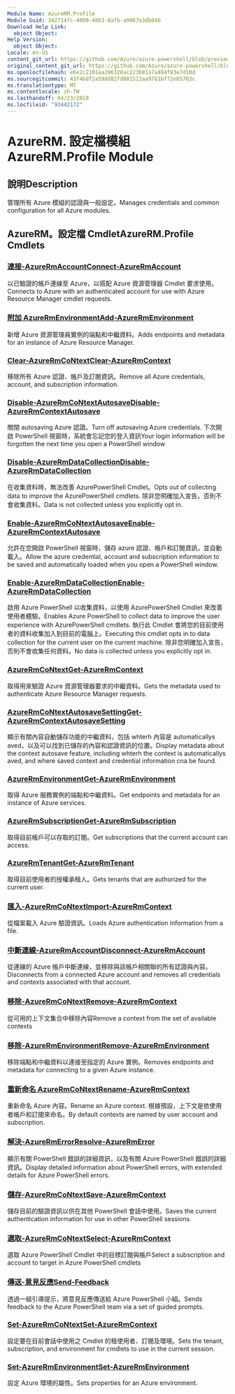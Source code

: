 ```yaml
---
Module Name: AzureRM.Profile
Module Guid: 342714fc-4009-4863-8afb-a9067e3db04b
Download Help Link:
  object Object: 
Help Version:
  object Object: 
Locale: en-US
content_git_url: https://github.com/Azure/azure-powershell/blob/preview/src/ResourceManager/Profile/Commands.Profile/help/AzureRM.Profile.md
original_content_git_url: https://github.com/Azure/azure-powershell/blob/preview/src/ResourceManager/Profile/Commands.Profile/help/AzureRM.Profile.md
ms.openlocfilehash: e6e2c2101aa296328ac223b81a7a494f83e7d10d
ms.sourcegitcommit: 43f4bdf2a59dd82fd881512aa9761bf72eb5703c
ms.translationtype: MT
ms.contentlocale: zh-TW
ms.lasthandoff: 04/23/2019
ms.locfileid: "93442172"
---
```

# <span data-ttu-id="f0cf9-101">AzureRM. 設定檔模組</span><span class="sxs-lookup"><span data-stu-id="f0cf9-101">AzureRM.Profile Module</span></span>
## <span data-ttu-id="f0cf9-102">說明</span><span class="sxs-lookup"><span data-stu-id="f0cf9-102">Description</span></span>
<span data-ttu-id="f0cf9-103">管理所有 Azure 模組的認證與一般設定。</span><span class="sxs-lookup"><span data-stu-id="f0cf9-103">Manages credentials and common configuration for all Azure modules.</span></span>

## <span data-ttu-id="f0cf9-104">AzureRM。設定檔 Cmdlet</span><span class="sxs-lookup"><span data-stu-id="f0cf9-104">AzureRM.Profile Cmdlets</span></span>
### [<span data-ttu-id="f0cf9-105">連接-AzureRmAccount</span><span class="sxs-lookup"><span data-stu-id="f0cf9-105">Connect-AzureRmAccount</span></span>](Connect-AzureRmAccount.md)
<span data-ttu-id="f0cf9-106">以已驗證的帳戶連線至 Azure，以搭配 Azure 資源管理器 Cmdlet 要求使用。</span><span class="sxs-lookup"><span data-stu-id="f0cf9-106">Connects to Azure with an authenticated account for use with Azure Resource Manager cmdlet requests.</span></span>

### [<span data-ttu-id="f0cf9-107">附加 AzureRmEnvironment</span><span class="sxs-lookup"><span data-stu-id="f0cf9-107">Add-AzureRmEnvironment</span></span>](Add-AzureRmEnvironment.md)
<span data-ttu-id="f0cf9-108">新增 Azure 資源管理員實例的端點和中繼資料。</span><span class="sxs-lookup"><span data-stu-id="f0cf9-108">Adds endpoints and metadata for an instance of Azure Resource Manager.</span></span>

### [<span data-ttu-id="f0cf9-109">Clear-AzureRmCoNtext</span><span class="sxs-lookup"><span data-stu-id="f0cf9-109">Clear-AzureRmContext</span></span>](Clear-AzureRmContext.md)
<span data-ttu-id="f0cf9-110">移除所有 Azure 認證、帳戶及訂閱資訊。</span><span class="sxs-lookup"><span data-stu-id="f0cf9-110">Remove all Azure credentials, account, and subscription information.</span></span>

### [<span data-ttu-id="f0cf9-111">Disable-AzureRmCoNtextAutosave</span><span class="sxs-lookup"><span data-stu-id="f0cf9-111">Disable-AzureRmContextAutosave</span></span>](Disable-AzureRmContextAutosave.md)
<span data-ttu-id="f0cf9-112">關閉 autosaving Azure 認證。</span><span class="sxs-lookup"><span data-stu-id="f0cf9-112">Turn off autosaving Azure credentials.</span></span>  <span data-ttu-id="f0cf9-113">下次開啟 PowerShell 視窗時，系統會忘記您的登入資訊</span><span class="sxs-lookup"><span data-stu-id="f0cf9-113">Your login information will be forgotten the next time you open a PowerShell window</span></span>

### [<span data-ttu-id="f0cf9-114">Disable-AzureRmDataCollection</span><span class="sxs-lookup"><span data-stu-id="f0cf9-114">Disable-AzureRmDataCollection</span></span>](Disable-AzureRmDataCollection.md)
<span data-ttu-id="f0cf9-115">在收集資料時，無法改善 AzurePowerShell Cmdlet。</span><span class="sxs-lookup"><span data-stu-id="f0cf9-115">Opts out of collecting data to improve the AzurePowerShell cmdlets.</span></span> <span data-ttu-id="f0cf9-116">除非您明確加入宣告，否則不會收集資料。</span><span class="sxs-lookup"><span data-stu-id="f0cf9-116">Data is not collected unless you explicitly opt in.</span></span>

### [<span data-ttu-id="f0cf9-117">Enable-AzureRmCoNtextAutosave</span><span class="sxs-lookup"><span data-stu-id="f0cf9-117">Enable-AzureRmContextAutosave</span></span>](Enable-AzureRmContextAutosave.md)
<span data-ttu-id="f0cf9-118">允許在您開啟 PowerShell 視窗時，儲存 azure 認證、帳戶和訂閱資訊，並自動載入。</span><span class="sxs-lookup"><span data-stu-id="f0cf9-118">Allow the azure credential, account and subscription information to be saved and automatically loaded when you open a PowerShell window.</span></span> 

### [<span data-ttu-id="f0cf9-119">Enable-AzureRmDataCollection</span><span class="sxs-lookup"><span data-stu-id="f0cf9-119">Enable-AzureRmDataCollection</span></span>](Enable-AzureRmDataCollection.md)
<span data-ttu-id="f0cf9-120">啟用 Azure PowerShell 以收集資料，以使用 AzurePowerShell Cmdlet 來改善使用者體驗。</span><span class="sxs-lookup"><span data-stu-id="f0cf9-120">Enables Azure PowerShell to collect data to improve the user experience with AzurePowerShell cmdlets.</span></span>
<span data-ttu-id="f0cf9-121">執行此 Cmdlet 會將您的目前使用者的資料收集加入到目前的電腦上。</span><span class="sxs-lookup"><span data-stu-id="f0cf9-121">Executing this cmdlet opts in to data collection for the current user on the current machine.</span></span>
<span data-ttu-id="f0cf9-122">除非您明確加入宣告，否則不會收集任何資料。</span><span class="sxs-lookup"><span data-stu-id="f0cf9-122">No data is collected unless you explicitly opt in.</span></span>

### [<span data-ttu-id="f0cf9-123">AzureRmCoNtext</span><span class="sxs-lookup"><span data-stu-id="f0cf9-123">Get-AzureRmContext</span></span>](Get-AzureRmContext.md)
<span data-ttu-id="f0cf9-124">取得用來驗證 Azure 資源管理器要求的中繼資料。</span><span class="sxs-lookup"><span data-stu-id="f0cf9-124">Gets the metadata used to authenticate Azure Resource Manager requests.</span></span>

### [<span data-ttu-id="f0cf9-125">AzureRmCoNtextAutosaveSetting</span><span class="sxs-lookup"><span data-stu-id="f0cf9-125">Get-AzureRmContextAutosaveSetting</span></span>](Get-AzureRmContextAutosaveSetting.md)
<span data-ttu-id="f0cf9-126">顯示有關內容自動儲存功能的中繼資料，包括 whterh 內容是 automaticallys aved，以及可以找到已儲存的內容和認證資訊的位置。</span><span class="sxs-lookup"><span data-stu-id="f0cf9-126">Display metadata about the context autosave feature, including whterh the context is automaticallys aved, and where saved context and credential information cna be found.</span></span>

### [<span data-ttu-id="f0cf9-127">AzureRmEnvironment</span><span class="sxs-lookup"><span data-stu-id="f0cf9-127">Get-AzureRmEnvironment</span></span>](Get-AzureRmEnvironment.md)
<span data-ttu-id="f0cf9-128">取得 Azure 服務實例的端點和中繼資料。</span><span class="sxs-lookup"><span data-stu-id="f0cf9-128">Get endpoints and metadata for an instance of Azure services.</span></span>

### [<span data-ttu-id="f0cf9-129">AzureRmSubscription</span><span class="sxs-lookup"><span data-stu-id="f0cf9-129">Get-AzureRmSubscription</span></span>](Get-AzureRmSubscription.md)
<span data-ttu-id="f0cf9-130">取得目前帳戶可以存取的訂閱。</span><span class="sxs-lookup"><span data-stu-id="f0cf9-130">Get subscriptions that the current account can access.</span></span>

### [<span data-ttu-id="f0cf9-131">AzureRmTenant</span><span class="sxs-lookup"><span data-stu-id="f0cf9-131">Get-AzureRmTenant</span></span>](Get-AzureRmTenant.md)
<span data-ttu-id="f0cf9-132">取得目前使用者的授權承租人。</span><span class="sxs-lookup"><span data-stu-id="f0cf9-132">Gets tenants that are authorized for the current user.</span></span>

### [<span data-ttu-id="f0cf9-133">匯入-AzureRmCoNtext</span><span class="sxs-lookup"><span data-stu-id="f0cf9-133">Import-AzureRmContext</span></span>](Import-AzureRmContext.md)
<span data-ttu-id="f0cf9-134">從檔案載入 Azure 驗證資訊。</span><span class="sxs-lookup"><span data-stu-id="f0cf9-134">Loads Azure authentication information from a file.</span></span>

### [<span data-ttu-id="f0cf9-135">中斷連線-AzureRmAccount</span><span class="sxs-lookup"><span data-stu-id="f0cf9-135">Disconnect-AzureRmAccount</span></span>](Disconnect-AzureRmAccount.md)
<span data-ttu-id="f0cf9-136">從連線的 Azure 帳戶中斷連線，並移除與該帳戶相關聯的所有認證與內容。</span><span class="sxs-lookup"><span data-stu-id="f0cf9-136">Disconnects from a connected Azure account and removes all credentials and contexts associated with that account.</span></span>

### [<span data-ttu-id="f0cf9-137">移除-AzureRmCoNtext</span><span class="sxs-lookup"><span data-stu-id="f0cf9-137">Remove-AzureRmContext</span></span>](Remove-AzureRmContext.md)
<span data-ttu-id="f0cf9-138">從可用的上下文集合中移除內容</span><span class="sxs-lookup"><span data-stu-id="f0cf9-138">Remove a context from the set of available contexts</span></span>

### [<span data-ttu-id="f0cf9-139">移除-AzureRmEnvironment</span><span class="sxs-lookup"><span data-stu-id="f0cf9-139">Remove-AzureRmEnvironment</span></span>](Remove-AzureRmEnvironment.md)
<span data-ttu-id="f0cf9-140">移除端點和中繼資料以連接至指定的 Azure 實例。</span><span class="sxs-lookup"><span data-stu-id="f0cf9-140">Removes endpoints and metadata for connecting to a given Azure instance.</span></span>

### [<span data-ttu-id="f0cf9-141">重新命名 AzureRmCoNtext</span><span class="sxs-lookup"><span data-stu-id="f0cf9-141">Rename-AzureRmContext</span></span>](Rename-AzureRmContext.md)
<span data-ttu-id="f0cf9-142">重新命名 Azure 內容。</span><span class="sxs-lookup"><span data-stu-id="f0cf9-142">Rename an Azure context.</span></span>  <span data-ttu-id="f0cf9-143">根據預設，上下文是依使用者帳戶和訂閱來命名。</span><span class="sxs-lookup"><span data-stu-id="f0cf9-143">By default contexts are named by user account and subscription.</span></span>

### [<span data-ttu-id="f0cf9-144">解決-AzureRmError</span><span class="sxs-lookup"><span data-stu-id="f0cf9-144">Resolve-AzureRmError</span></span>](Resolve-AzureRmError.md)
<span data-ttu-id="f0cf9-145">顯示有關 PowerShell 錯誤的詳細資訊，以及有關 Azure PowerShell 錯誤的詳細資訊。</span><span class="sxs-lookup"><span data-stu-id="f0cf9-145">Display detailed information about PowerShell errors, with extended details for Azure PowerShell errors.</span></span>

### [<span data-ttu-id="f0cf9-146">儲存-AzureRmCoNtext</span><span class="sxs-lookup"><span data-stu-id="f0cf9-146">Save-AzureRmContext</span></span>](Save-AzureRmContext.md)
<span data-ttu-id="f0cf9-147">儲存目前的驗證資訊以供在其他 PowerShell 會話中使用。</span><span class="sxs-lookup"><span data-stu-id="f0cf9-147">Saves the current authentication information for use in other PowerShell sessions.</span></span>

### [<span data-ttu-id="f0cf9-148">選取-AzureRmCoNtext</span><span class="sxs-lookup"><span data-stu-id="f0cf9-148">Select-AzureRmContext</span></span>](Select-AzureRmContext.md)
<span data-ttu-id="f0cf9-149">選取 Azure PowerShell Cmdlet 中的目標訂閱與帳戶</span><span class="sxs-lookup"><span data-stu-id="f0cf9-149">Select a subscription and account to target in Azure PowerShell cmdlets</span></span>

### [<span data-ttu-id="f0cf9-150">傳送-意見反應</span><span class="sxs-lookup"><span data-stu-id="f0cf9-150">Send-Feedback</span></span>](Send-Feedback.md)
<span data-ttu-id="f0cf9-151">透過一組引導提示，將意見反應傳送給 Azure PowerShell 小組。</span><span class="sxs-lookup"><span data-stu-id="f0cf9-151">Sends feedback to the Azure PowerShell team via a set of guided prompts.</span></span>

### [<span data-ttu-id="f0cf9-152">Set-AzureRmCoNtext</span><span class="sxs-lookup"><span data-stu-id="f0cf9-152">Set-AzureRmContext</span></span>](Set-AzureRmContext.md)
<span data-ttu-id="f0cf9-153">設定要在目前會話中使用之 Cmdlet 的租使用者、訂閱及環境。</span><span class="sxs-lookup"><span data-stu-id="f0cf9-153">Sets the tenant, subscription, and environment for cmdlets to use in the current session.</span></span>

### [<span data-ttu-id="f0cf9-154">Set-AzureRmEnvironment</span><span class="sxs-lookup"><span data-stu-id="f0cf9-154">Set-AzureRmEnvironment</span></span>](Set-AzureRmEnvironment.md)
<span data-ttu-id="f0cf9-155">設定 Azure 環境的屬性。</span><span class="sxs-lookup"><span data-stu-id="f0cf9-155">Sets properties for an Azure environment.</span></span>

